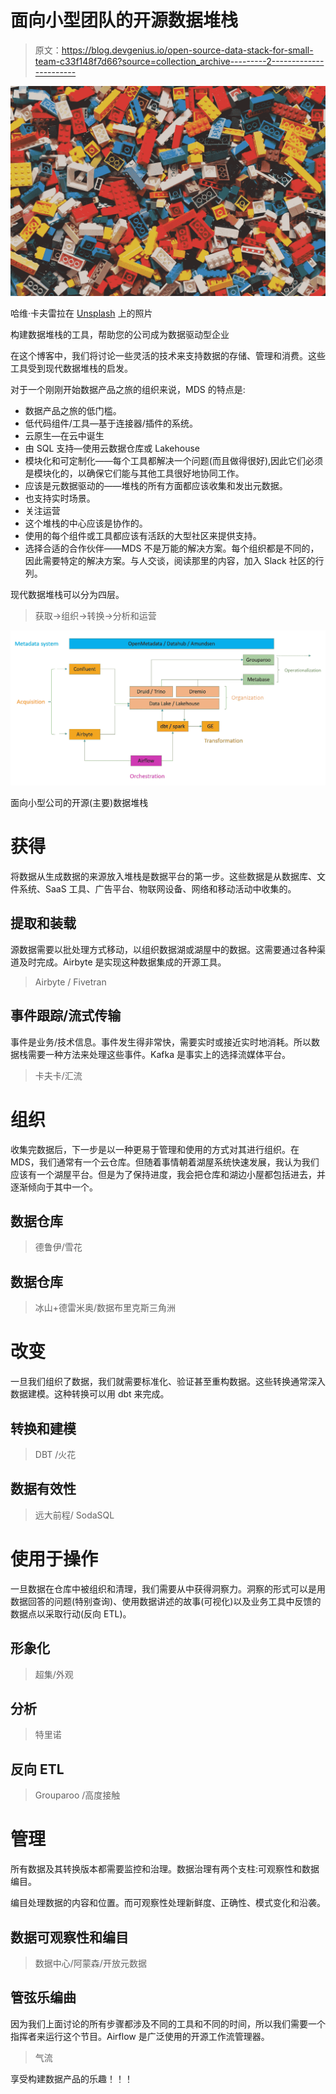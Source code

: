 # 面向小型团队的开源数据堆栈

> 原文：<https://blog.devgenius.io/open-source-data-stack-for-small-team-c33f148f7d66?source=collection_archive---------2----------------------->

![](img/af14da7fb8203eecff249f8c873fc2d0.png)

哈维·卡夫雷拉在 [Unsplash](https://unsplash.com/s/photos/lego?utm_source=unsplash&utm_medium=referral&utm_content=creditCopyText) 上的照片

构建数据堆栈的工具，帮助您的公司成为数据驱动型企业

在这个博客中，我们将讨论一些灵活的技术来支持数据的存储、管理和消费。这些工具受到现代数据堆栈的启发。

对于一个刚刚开始数据产品之旅的组织来说，MDS 的特点是:

*   数据产品之旅的低门槛。
*   低代码组件/工具—基于连接器/插件的系统。
*   云原生—在云中诞生
*   由 SQL 支持—使用云数据仓库或 Lakehouse
*   模块化和可定制化——每个工具都解决一个问题(而且做得很好),因此它们必须是模块化的，以确保它们能与其他工具很好地协同工作。
*   应该是元数据驱动的——堆栈的所有方面都应该收集和发出元数据。
*   也支持实时场景。
*   关注运营
*   这个堆栈的中心应该是协作的。
*   使用的每个组件或工具都应该有活跃的大型社区来提供支持。
*   选择合适的合作伙伴——MDS 不是万能的解决方案。每个组织都是不同的，因此需要特定的解决方案。与人交谈，阅读那里的内容，加入 Slack 社区的行列。

现代数据堆栈可以分为四层。

> 获取→组织→转换→分析和运营

![](img/dd9b372b51c4703ed6ed53d49ca5d4a0.png)

面向小型公司的开源(主要)数据堆栈

# 获得

将数据从生成数据的来源放入堆栈是数据平台的第一步。这些数据是从数据库、文件系统、SaaS 工具、广告平台、物联网设备、网络和移动活动中收集的。

## 提取和装载

源数据需要以批处理方式移动，以组织数据湖或湖屋中的数据。这需要通过各种渠道及时完成。Airbyte 是实现这种数据集成的开源工具。

> Airbyte / Fivetran

## 事件跟踪/流式传输

事件是业务/技术信息。事件发生得非常快，需要实时或接近实时地消耗。所以数据栈需要一种方法来处理这些事件。Kafka 是事实上的选择流媒体平台。

> 卡夫卡/汇流

# 组织

收集完数据后，下一步是以一种更易于管理和使用的方式对其进行组织。在 MDS，我们通常有一个云仓库。但随着事情朝着湖屋系统快速发展，我认为我们应该有一个湖屋平台。但是为了保持进度，我会把仓库和湖边小屋都包括进去，并逐渐倾向于其中一个。

## 数据仓库

> 德鲁伊/雪花

## 数据仓库

> 冰山+德雷米奥/数据布里克斯三角洲

# 改变

一旦我们组织了数据，我们就需要标准化、验证甚至重构数据。这些转换通常深入数据建模。这种转换可以用 dbt 来完成。

## 转换和建模

> DBT /火花

## 数据有效性

> 远大前程/ SodaSQL

# 使用于操作

一旦数据在仓库中被组织和清理，我们需要从中获得洞察力。洞察的形式可以是用数据回答的问题(特别查询)、使用数据讲述的故事(可视化)以及业务工具中反馈的数据点以采取行动(反向 ETL)。

## 形象化

> 超集/外观

## 分析

> 特里诺

## 反向 ETL

> Grouparoo /高度接触

# 管理

所有数据及其转换版本都需要监控和治理。数据治理有两个支柱:可观察性和数据编目。

编目处理数据的内容和位置。而可观察性处理新鲜度、正确性、模式变化和沿袭。

## 数据可观察性和编目

> 数据中心/阿蒙森/开放元数据

## 管弦乐编曲

因为我们上面讨论的所有步骤都涉及不同的工具和不同的时间，所以我们需要一个指挥者来运行这个节目。Airflow 是广泛使用的开源工作流管理器。

> 气流

享受构建数据产品的乐趣！！！